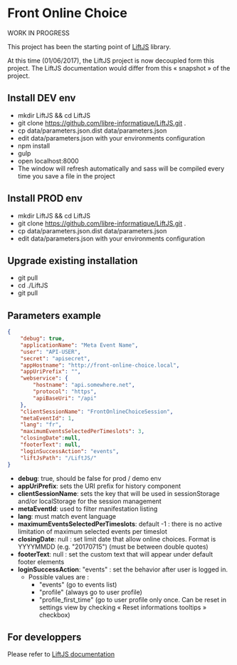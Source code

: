 # Front Online Choice

WORK IN PROGRESS

This project has been the starting point of [LiftJS](https://github.com/libre-informatique/LiftJS/) library.

At this time (01/06/2017), the LiftJS project is now decoupled form this project. The LiftJS documentation would differ from this « snapshot » of the project.

## Install DEV env

-   mkdir LiftJS && cd LiftJS
-   git clone https://github.com/libre-informatique/LiftJS.git .
-   cp data/parameters.json.dist data/parameters.json
-   edit data/parameters.json with your environments configuration
-   npm install
-   gulp
-   open localhost:8000
-   The window will refresh automatically and sass will be compiled every time you save a file in the project

## Install PROD env

-   mkdir LiftJS && cd LiftJS
-   git clone https://github.com/libre-informatique/LiftJS.git .
-   cp data/parameters.json.dist data/parameters.json
-   edit data/parameters.json with your environments configuration


## Upgrade existing installation

-   git pull
-   cd ./LiftJS
-   git pull

## Parameters example

```json
{
    "debug": true,
    "applicationName": "Meta Event Name",
    "user": "API-USER",
    "secret": "apisecret",
    "appHostname": "http://front-online-choice.local",
    "appUriPrefix": "",
    "webservice": {
        "hostname": "api.somewhere.net",
        "protocol": "https",
        "apiBaseUri": "/api"
    },
    "clientSessionName": "FrontOnlineChoiceSession",
    "metaEventId": 1,
    "lang": "fr",
    "maximumEventsSelectedPerTimeslots": 3,
    "closingDate":null,
    "footerText": null,
    "loginSuccessAction": "events",
    "liftJsPath": "/LiftJS/"
}
```
- **debug**: true, should be false for prod / demo env
- **appUriPrefix**: sets the URI prefix for history component
- **clientSessionName**: sets the key that will be used in sessionStorage and/or localStorage for the session management
- **metaEventId**: used to filter manifestation listing
- **lang**: must match event language
- **maximumEventsSelectedPerTimeslots**: default -1 : there is no active limitation of maximum selected events per timeslot
- **closingDate**: null : set limit date that allow online choices. Format is YYYYMMDD (e.g. "20170715") (must be between double quotes)
- **footerText**: null : set the custom text that will appear under default footer elements
- **loginSuccessAction**: "events" : set the behavior after user is logged in.
  - Possible values are :
    - "events" (go to events list)
    - "profile" (always go to user profile)
    - "profile_first_time" (go to user profile only once. Can be reset in settings view by checking « Reset informations tooltips » checkbox)

## For developpers

Please refer to [LiftJS documentation](https://github.com/libre-informatique/LiftJS/blob/master/README.md)
